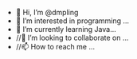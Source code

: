 - 👋 Hi, I’m @dmpling
- 👀 I’m interested in programming ...
- 🌱 I’m currently learning Java...
- //💞️ I’m looking to collaborate on ...
- //📫 How to reach me ...

<!---
dmpling/dmpling is a ✨ special ✨ repository because its `README.md` (this file) appears on your GitHub profile.
You can click the Preview link to take a look at your changes.
--->

